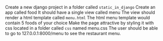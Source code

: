 Create a new django project in a folder called `static_in_django`
Create an app called food
It should have a single view called menu
The view should render a html template called `menu.html`
The html menu template would contain 5 foods of your choice
Make the page attractive by styling it with css located in a folder called `css` named menu.css
The user should be able to go to 127.0.0.1:8000/menu to see the restaurant menu.